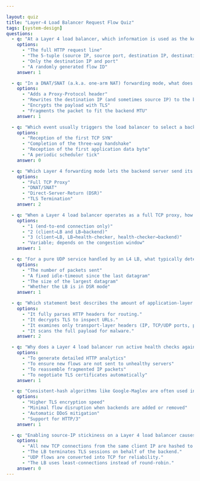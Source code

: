 ```yaml
---

layout: quiz
title: "Layer-4 Load Balancer Request Flow Quiz"
tags: [system-design]
questions:
  - q: "At a Layer 4 load balancer, which information is used as the key when creating (or looking up) a connection-tracking entry for a new TCP flow?"
    options:
      - "The full HTTP request line"
      - "The 5-tuple (source IP, source port, destination IP, destination port, protocol)"
      - "Only the destination IP and port"
      - "A randomly generated flow ID"
    answer: 1

  - q: "In a DNAT/SNAT (a.k.a. one-arm NAT) forwarding mode, what does the load balancer do to the first packet before sending it to the chosen backend?"
    options:
      - "Adds a Proxy-Protocol header"
      - "Rewrites the destination IP (and sometimes source IP) to the backend’s IP"
      - "Encrypts the payload with TLS"
      - "Fragments the packet to fit the backend MTU"
    answer: 1

  - q: "Which event usually triggers the load balancer to select a backend and create the conntrack entry for a TCP connection?"
    options:
      - "Reception of the first TCP SYN"
      - "Completion of the three-way handshake"
      - "Reception of the first application data byte"
      - "A periodic scheduler tick"
    answer: 0

  - q: "Which Layer 4 forwarding mode lets the backend server send its responses **directly** to the client without passing back through the load balancer?"
    options:
      - "Full TCP Proxy"
      - "DNAT/SNAT"
      - "Direct-Server-Return (DSR)"
      - "TLS Termination"
    answer: 2

  - q: "When a Layer 4 load balancer operates as a full TCP proxy, how many distinct TCP connections exist for a single client flow?"
    options:
      - "1 (end-to-end connection only)"
      - "2 (client→LB and LB→backend)"
      - "3 (client→LB, LB→health-checker, health-checker→backend)"
      - "Variable; depends on the congestion window"
    answer: 1

  - q: "For a pure UDP service handled by an L4 LB, what typically determines how long a flow’s conntrack entry is kept before being removed?"
    options:
      - "The number of packets sent"
      - "A fixed idle-timeout since the last datagram"
      - "The size of the largest datagram"
      - "Whether the LB is in DSR mode"
    answer: 1

  - q: "Which statement best describes the amount of application-layer inspection a classic Layer 4 load balancer performs?"
    options:
      - "It fully parses HTTP headers for routing."
      - "It decrypts TLS to inspect URLs."
      - "It examines only transport-layer headers (IP, TCP/UDP ports, protocol)."
      - "It scans the full payload for malware."
    answer: 2

  - q: "Why does a Layer 4 load balancer run active health checks against its backend targets?"
    options:
      - "To generate detailed HTTP analytics"
      - "To ensure new flows are not sent to unhealthy servers"
      - "To reassemble fragmented IP packets"
      - "To negotiate TLS certificates automatically"
    answer: 1

  - q: "Consistent-hash algorithms like Google-Maglev are often used in L4 load balancers because they primarily provide which benefit?"
    options:
      - "Higher TLS encryption speed"
      - "Minimal flow disruption when backends are added or removed"
      - "Automatic DDoS mitigation"
      - "Support for HTTP/3"
    answer: 1

  - q: "Enabling source-IP stickiness on a Layer 4 load balancer causes which change in behaviour?"
    options:
      - "All new TCP connections from the same client IP are hashed to the same backend for a period of time."
      - "The LB terminates TLS sessions on behalf of the backend."
      - "UDP flows are converted into TCP for reliability."
      - "The LB uses least-connections instead of round-robin."
    answer: 0
---
```

